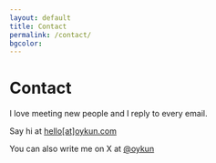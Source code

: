 ```yaml
---
layout: default
title: Contact
permalink: /contact/
bgcolor: 
---
```

<h1>Contact</h1>
<p>I love meeting new people and I reply to every email.</p>
<p>Say hi at <a href="mailto:hello@oykun.com" title="hello@oykun.com">hello[at]oykun.com</a></p>
<p>You can also write me on X at <a href="https://x.com/oykun">@oykun</a></p>